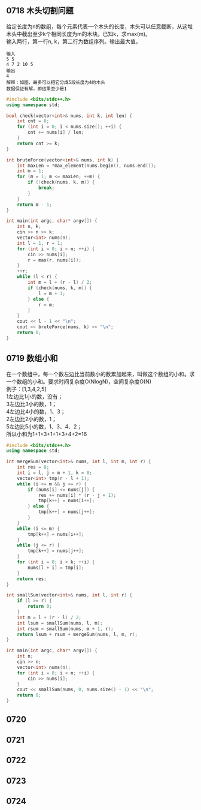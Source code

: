 ## 0718 木头切割问题
给定长度为n的数组，每个元素代表一个木头的长度，木头可以任意截断，从这堆木头中截出至少k个相同长度为m的木块。已知k，求max(m)。  
输入两行，第一行n, k，第二行为数组序列。输出最大值。
```
输入
5 5
4 7 2 10 5
输出
4
解释：如图，最多可以把它分成5段长度为4的木头
数据保证有解，即结果至少是1
```
```cpp
#include <bits/stdc++.h>
using namespace std;

bool check(vector<int>& nums, int k, int len) {
    int cnt = 0;
    for (int i = 0; i < nums.size(); ++i) {
        cnt += nums[i] / len;
    }
    return cnt >= k;
}

int bruteForce(vector<int>& nums, int k) {
    int maxLen = *max_element(nums.begin(), nums.end());
    int m = 1;
    for (m = 1; m <= maxLen; ++m) {
        if (!check(nums, k, m)) {
            break;
        }
    }
    return m - 1;
}

int main(int argc, char* argv[]) {
    int n, k;
    cin >> n >> k;
    vector<int> nums(n);
    int l = 1, r = 1;
    for (int i = 0; i < n; ++i) {
        cin >> nums[i];
        r = max(r, nums[i]);
    }
    ++r;
    while (l < r) {
        int m = l + (r - l) / 2;
        if (check(nums, k, m)) {
            l = m + 1;
        } else {
            r = m;
        }
    }
    cout << l - 1 << "\n";
    cout << bruteForce(nums, k) << "\n";
    return 0;
}
```

## 0719 数组小和
在一个数组中，每一个数左边比当前数小的数累加起来，叫做这个数组的小和。求一个数组的小和。要求时间复杂度O(NlogN)，空间复杂度O(N)  
例子：[1,3,4,2,5]  
1左边比1小的数，没有；  
3左边比3小的数，1；  
4左边比4小的数，1、3；  
2左边比2小的数，1；  
5左边比5小的数，1、3、4、2；  
所以小和为1+1+3+1+1+3+4+2=16
```cpp
#include <bits/stdc++.h>
using namespace std;

int mergeSum(vector<int>& nums, int l, int m, int r) {
    int res = 0;
    int i = l, j = m + 1, k = 0;
    vector<int> tmp(r - l + 1);
    while (i <= m && j <= r) {
        if (nums[i] <= nums[j]) {
            res += nums[i] * (r - j + 1);
            tmp[k++] = nums[i++];
        } else {
            tmp[k++] = nums[j++];
        }
    }
    while (i <= m) {
        tmp[k++] = nums[i++];
    }
    while (j <= r) {
        tmp[k++] = nums[j++];
    }
    for (int i = 0; i < k; ++i) {
        nums[l + i] = tmp[i];
    }
    return res;
}

int smallSum(vector<int>& nums, int l, int r) {
    if (l >= r) {
        return 0;
    }
    int m = l + (r - l) / 2; 
    int lsum = smallSum(nums, l, m);
    int rsum = smallSum(nums, m + 1, r);
    return lsum + rsum + mergeSum(nums, l, m, r);
}

int main(int argc, char* argv[]) {
    int n;
    cin >> n;
    vector<int> nums(n);
    for (int i = 0; i < n; ++i) {
        cin >> nums[i];
    }
    cout << smallSum(nums, 0, nums.size() - 1) << "\n";
    return 0;
}
```

## 0720

## 0721

## 0722

## 0723

## 0724
